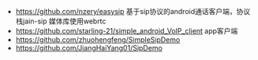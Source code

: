 - https://github.com/nzery/easysip 基于sip协议的android通话客户端，协议栈jain-sip 媒体库使用webrtc
- https://github.com/starling-21/simple_android_VoIP_client app客户端
- https://github.com/zhuohengfeng/SimpleSipDemo
- https://github.com/JiangHaiYang01/SipDemo